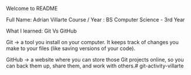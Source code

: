 Welcome to README

Full Name: Adrian Villarte
Course / Year : BS Computer Science - 3rd Year

What I learned: Git Vs GitHub

Git -> a tool you install on your computer. It keeps track of changes you make to your files (like saving versions of your code).

GitHub -> a website where you can store those Git projects online, so you can back them up, share them, and work with others.#   g i t - a c t i v i t y - v i l l a r t e  
 